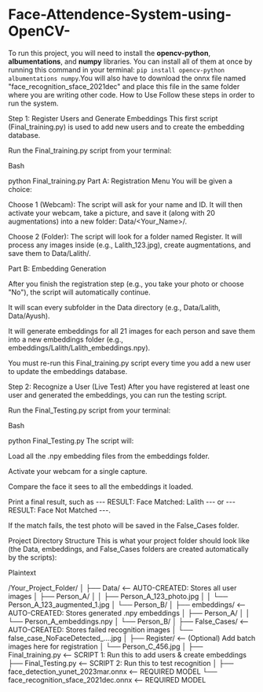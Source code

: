 # Face-Attendence-System-using-OpenCV-
To run this project, you will need to install the **opencv-python**, **albumentations**, and **numpy** libraries. You can install all of them at once by running this command in your terminal: `pip install opencv-python albumentations numpy`.You will also have to download the onnx file named "face_recognition_sface_2021dec" and place this file in the same folder where you are writing other code.
How to Use
Follow these steps in order to run the system.

Step 1: Register Users and Generate Embeddings
This first script (Final_training.py) is used to add new users and to create the embedding database.

Run the Final_training.py script from your terminal:

Bash

python Final_training.py
Part A: Registration Menu You will be given a choice:

Choose 1 (Webcam): The script will ask for your name and ID. It will then activate your webcam, take a picture, and save it (along with 20 augmentations) into a new folder: Data/<Your_Name>/. 

Choose 2 (Folder): The script will look for a folder named Register. It will process any images inside (e.g., Lalith_123.jpg), create augmentations, and save them to Data/Lalith/.

Part B: Embedding Generation

After you finish the registration step (e.g., you take your photo or choose "No"), the script will automatically continue.

It will scan every subfolder in the Data directory (e.g., Data/Lalith, Data/Ayush).

It will generate embeddings for all 21 images for each person and save them into a new embeddings folder (e.g., embeddings/Lalith/Lalith_embeddings.npy).

You must re-run this Final_training.py script every time you add a new user to update the embeddings database.

Step 2: Recognize a User (Live Test)
After you have registered at least one user and generated the embeddings, you can run the testing script.

Run the Final_Testing.py script from your terminal:

Bash

python Final_Testing.py
The script will:

Load all the .npy embedding files from the embeddings folder.

Activate your webcam for a single capture. 

Compare the face it sees to all the embeddings it loaded.

Print a final result, such as --- RESULT: Face Matched: Lalith --- or --- RESULT: Face Not Matched ---. 

If the match fails, the test photo will be saved in the False_Cases folder.

Project Directory Structure
This is what your project folder should look like (the Data, embeddings, and False_Cases folders are created automatically by the scripts):

Plaintext

/Your_Project_Folder/
│
├── Data/                   <-- AUTO-CREATED: Stores all user images
│   ├── Person_A/
│   │   ├── Person_A_123_photo.jpg
│   │   └── Person_A_123_augmented_1.jpg
│   └── Person_B/
│
├── embeddings/             <-- AUTO-CREATED: Stores generated .npy embeddings
│   ├── Person_A/
│   │   └── Person_A_embeddings.npy
│   └── Person_B/
│
├── False_Cases/            <-- AUTO-CREATED: Stores failed recognition images
│   └── false_case_NoFaceDetected_....jpg
│
├── Register/               <-- (Optional) Add batch images here for registration
│   └── Person_C_456.jpg
│
├── Final_training.py       <-- SCRIPT 1: Run this to add users & create embeddings
├── Final_Testing.py        <-- SCRIPT 2: Run this to test recognition
│
├── face_detection_yunet_2023mar.onnx   <-- REQUIRED MODEL
└── face_recognition_sface_2021dec.onnx  <-- REQUIRED MODEL
